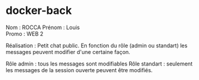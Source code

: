 # docker-back

Nom : ROCCA
Prénom : Louis  
Promo : WEB 2 

Réalisation : 
  Petit chat public. En fonction du rôle (admin ou standart) les messages peuvent modifier d'une certaine façon. 
  
  Rôle admin : tous les messages sont modifiables
  Rôle standart : seulement les messages de la session ouverte peuvent être modifiés.
